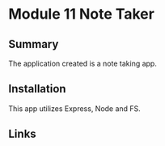 # Module 11 Note Taker

## Summary 
The application created is a note taking app. 

## Installation 
This app utilizes Express, Node and FS. 

## Links 
